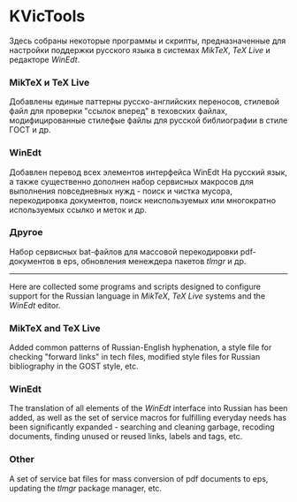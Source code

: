 # KVicTools
Здесь собраны некоторые программы и скрипты, предназначенные для настройки поддержки русского языка в системах *MikTeX*, *TeX Live* и редакторе *WinEdt*.

### MikTeX и TeX Live

Добавлены единые паттерны русско-английских переносов, стилевой файл для проверки "ссылок вперед" в теховских файлах, модифицированные стилефые файлы для русской библиографии в стиле ГОСТ и др.

### WinEdt

Добавлен перевод всех элементов интерфейса WinEdt На русский язык, а также существенно дополнен набор сервисных макросов для выполнения повседневных нужд - поиск и чистка мусора, перекодировка документов, поиск неиспользуемых или многократно используемых ссылко и меток и др.

### Другое

Набор сервисных bat-файлов для массовой перекодировки pdf-документов в eps, обновления менеждера пакетов *tlmgr* и др.

---



Here are collected some programs and scripts designed to configure support for the Russian language in *MikTeX*, *TeX Live* systems and the *WinEdt* editor.

### MikTeX and TeX Live

Added common patterns of Russian-English hyphenation, a style file for checking "forward links" in tech files, modified style files for Russian bibliography in the GOST style, etc.

### WinEdt

The translation of all elements of the *WinEdt* interface into Russian has been added, as well as the set of service macros for fulfilling everyday needs has been significantly expanded - searching and cleaning garbage, recoding documents, finding unused or reused links, labels and tags, etc.

### Other

A set of service bat files for mass conversion of pdf documents to eps, updating the *tlmgr* package manager, etc.

